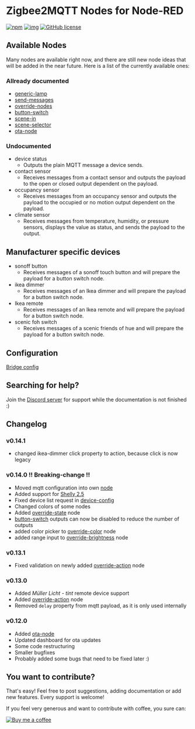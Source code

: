 # Zigbee2MQTT Nodes for Node-RED

[![npm](https://img.shields.io/npm/v/node-red-contrib-zigbee2mqtt-devices?style=for-the-badge)](https://www.npmjs.com/package/node-red-contrib-zigbee2mqtt-devices)
[![img](https://img.shields.io/badge/Node--RED-node--red--contrib--zigbee2mqtt--devices-%23aa4444?style=for-the-badge)](https://flows.nodered.org/node/node-red-contrib-zigbee2mqtt-devices)
[![GitHub license](https://img.shields.io/github/license/Dirnei/node-red-contrib-zigbee2mqtt-devices?style=for-the-badge)](https://github.com/Dirnei/node-red-contrib-zigbee2mqtt-devices/blob/master/LICENSE)

## Available Nodes

Many nodes are available right now, and there are still new node ideas that will be added in the near future. Here is a list of the currently available ones:

### Allready documented
- [generic-lamp](docs/nodes/generic-lamp.md)
- [send-messages](docs/nodes/send-messages.md)
- [override-nodes](docs/nodes/override-nodes.md)
- [button-switch](docs/nodes/button-switch.md)
- [scene-in](docs/nodes/scene-in.md)
- [scene-selector](docs/nodes/scene-selector.md)
- [ota-node](docs/nodes/ota-node.md)

### Undocumented
- device status
    - Outputs the plain MQTT message a device sends.
- contact sensor
    - Receives messages from a contact sensor and outputs the payload to the open or closed output dependent on the payload.
- occupancy sensor
    - Receives messages from an occupancy sensor and outputs the payload to the occupied or no motion output dependent on the payload.
- climate sensor
    - Receives messages from temperature, humidity, or pressure sensors, displays the value as status, and sends the payload to the output.

## Manufacturer specific devices

- sonoff button
    - Receives messages of a sonoff touch button and will prepare the payload for a button switch node.
- ikea dimmer
    - Receives messages of an Ikea dimmer and will prepare the payload for a button switch node.
- Ikea remote
    - Receives messages of an Ikea remote and will prepare the payload for a button switch node.
- scenic foh switch
    - Receives messages of a scenic friends of hue and will prepare the payload for a button switch node. 

## Configuration

[Bridge config](docs/config/bridge-config.md)

## Searching for help?

Join the [Discord server](https://discord.gg/4qCMEhJ) for support while the documentation is not finished :)

## Changelog 

### v0.14.1

- changed ikea-dimmer click property to action, because click is now legacy

### v0.14.0 !! Breaking-change !!

- Moved mqtt configuration into own [node](docs/config/mqtt-config.md)
- Added support for [Shelly 2.5](https://shelly.cloud/products/shelly-25-smart-home-automation-relay/)
- Fixed device list request in [device-config](docs/device-config.md)
- Changed colors of some nodes
- Added [override-state](docs/nodes/override-state.md) node
- [button-switch](docs/nodes/button-switch.md) outputs can now be disabled to reduce the number of outputs
- added color picker to [override-color](docs/nodes/override-color.md) node
- added range input to [override-brightness](docs/nodes/override-brightness.md) node

### v0.13.1

- Fixed validation on newly added [override-action](docs/nodes/override-action.md) node

### v0.13.0

- Added _Müller Licht - tint_ remote device support
- Added [override-action](docs/nodes/override-action.md) node
- Removed ```delay``` property from mqtt payload, as it is only used internally

### v0.12.0

- Added [ota-node](docs/nodes/ota-node.md)
- Updated dashboard for ota updates
- Some code restructuring
- Smaller bugfixes
- Probably added some bugs that need to be fixed later :)

## You want to contribute?

That's easy! Feel free to post suggestions, adding documentation or add new features. Every support is welcome!

If you feel very generous and want to contribute with coffee, you sure can:

[![Buy me a coffee][buymeacoffee-shield]][buymeacoffee]

[buymeacoffee]: https://www.buymeacoffee.com/dirnei
[buymeacoffee-shield]: https://www.buymeacoffee.com/assets/img/custom_images/orange_img.png